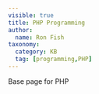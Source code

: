 ```yaml
---
visible: true
title: PHP Programming
author:
  name: Ron Fish
taxonomy:
  category: KB
  tag: [programming,PHP]
---
```

Base page for PHP